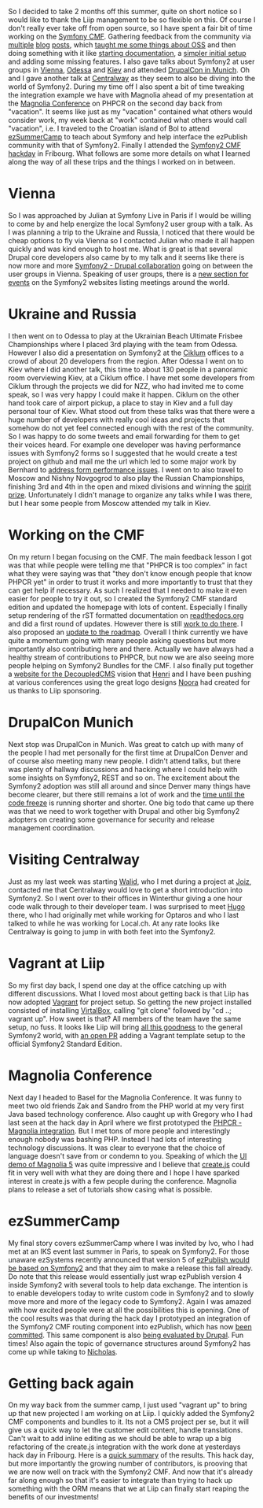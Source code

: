 So I decided to take 2 months off this summer, quite on short notice so I would like to thank the Liip management to be so flexible on this. Of course I don't really ever take off from open source, so I have spent a fair bit of time working on the [Symfony CMF](http://cmf.symfony.com). Gathering feedback from the community via [multiple](http://pooteeweet.org/blog/2123) [blog](http://pooteeweet.org/blog/2129) [posts](http://pooteeweet.org/blog/2146), which [taught me some things about OSS](http://pooteeweet.org/blog/2151) and then doing something with it like [starting documentation](http://symfony-cmf.readthedocs.org/en/latest/index.html), a [simpler initial setup](https://github.com/symfony-cmf/symfony-cmf-standard) and adding some missing features. I also gave talks about Symfony2 at user groups in [Vienna](http://www.meetup.com/sfugvienna/events/69963632/), [Odessa](http://www.ciklum.com/join/community/explore-symfony2-code-odessa/) and [Kiev](http://www.ciklum.com/join/community/explore-symfony2-code/) and attended [DrupalCon in Munich](http://munich2012.drupal.org). Oh and I gave another talk at [Centralway](http://centralway.ch) as they seem to also be diving into the world of Symfony2. During my time off I also spent a bit of time tweaking the integration example we have with Magnolia ahead of my presentation at the [Magnolia Conference](http://www.magnolia-cms.com/community/magnolia-conference.html) on PHPCR on the second day back from "vacation". It seems like just as my "vacation" contained what others would consider work, my week back at "work" contained what others would call "vacation", i.e. I traveled to the Croatian island of Bol to attend [ezSummerCamp](http://ezsummercamp.com) to teach about Symfony and help interface the ezPublish community with that of Symfony2. Finally I attended the [Symfony2 CMF hackday](http://rocketlab.liip.ch/event/symfony_cmf_hackday_september) in Fribourg. What follows are some more details on what I learned along the way of all these trips and the things I worked on in between.

Vienna
======

So I was approached by Julian at Symfony Live in Paris if I would be willing to come by and help energize the local Symfony2 user group with a talk. As I was planning a trip to the Ukraine and Russia, I noticed that there would be cheap options to fly via Vienna so I contacted Julian who made it all happen quickly and was kind enough to host me. What is great is that several Drupal core developers also came by to my talk and it seems like there is now more and more [Symfony2 - Drupal collaboration](http://groups.drupal.org/node/243968) going on between the user groups in Vienna. Speaking of user groups, there is a [new section for events](http://symfony.com/events/) on the Symfony2 websites listing meetings around the world.

Ukraine and Russia
==================

I then went on to Odessa to play at the Ukrainian Beach Ultimate Frisbee Championships where I placed 3rd playing with the team from Odessa. However I also did a presentation on Symfony2 at the [Ciklum](http://ciklum.com) offices to a crowd of about 20 developers from the region. After Odessa I went on to Kiev where I did another talk, this time to about 130 people in a panoramic room overviewing Kiev, at a Ciklum office. I have met some developers from Ciklum through the projects we did for NZZ, who had invited me to come speak, so I was very happy I could make it happen. Ciklum on the other hand took care of airport pickup, a place to stay in Kiev and a full day personal tour of Kiev. What stood out from these talks was that there were a huge number of developers with really cool ideas and projects that somehow do not yet feel connected enough with the rest of the community. So I was happy to do some tweets and email forwarding for them to get their voices heard. For example one developer was having performance issues with Symfony2 forms so I suggested that he would create a test project on github and mail me the url which led to some major work by Bernhard to [address form performance issues](http://symfony.com/blog/symfony-2-1-0-beta4-released). I went on to also travel to Moscow and Nishny Novgogrod to also play the Russian Championships, finishing 3rd and 4th in the open and mixed divisions and winning the [spirit prize](http://en.wikipedia.org/wiki/Ultimate_frisbee#Spirit_of_the_Game). Unfortunately I didn't manage to organize any talks while I was there, but I hear some people from Moscow attended my talk in Kiev.

Working on the CMF
==================

On my return I began focusing on the CMF. The main feedback lesson I got was that while people were telling me that "PHPCR is too complex" in fact what they were saying was that "they don't know enough people that know PHPCR yet" in order to trust it works and more importantly to trust that they can get help if necessary. As such I realized that I needed to make it even easier for people to try it out, so I created the Symfony2 CMF standard edition and updated the homepage with lots of content. Especially I finally setup rendering of the rST formatted documentation on [readthedocs.org](http://readthedocs.org) and did a first round of updates. However there is still [work to do there](https://github.com/symfony-cmf/symfony-cmf-docs/issues). I also proposed an [update to the roadmap](https://groups.google.com/forum/?fromgroups=#!topic/symfony-cmf-devs/XwaDeFam79I). Overall I think currently we have quite a momentum going with many people asking questions but more importantly also contributing here and there. Actually we have always had a healthy stream of contributions to PHPCR, but now we are also seeing more people helping on Symfony2 Bundles for the CMF. I also finally put together a [website for the DecoupledCMS](http://decoupledcms.org) vision that [Henri](http://bergie.iki.fi) and I have been pushing at various conferences using the great logo designs [Noora](http://www.noppes.fi) had created for us thanks to Liip sponsoring.

DrupalCon Munich
================

Next stop was DrupalCon in Munich. Was great to catch up with many of the people I had met personally for the first time at DrupalCon Denver and of course also meeting many new people. I didn't attend talks, but there was plenty of hallway discussions and hacking where I could help with some insights on Symfony2, REST and so on. The excitement about the Symfony2 adoption was still all around and since Denver many things have become clearer, but there still remains a lot of work and the [time until the code freeze](http://buytaert.net/updated-drupal-8-release-schedule) is running shorter and shorter. One big todo that came up there was that we need to work together with Drupal and other big Symfony2 adopters on creating some governance for security and release management coordination.

Visiting Centralway
===================

Just as my last week was starting [Walid](http://twitter.com/lido_lee), who I met during a project at [Joiz](http://joiz.ch), contacted me that Centralway would love to get a short introduction into Symfony2. So I went over to their offices in Winterthur giving a one hour code walk through to their developer team. I was surprised to meet [Hugo](http://twitter.com/hschot) there, who I had originally met while working for Optaros and who I last talked to while he was working for Local.ch. At any rate looks like Centralway is going to jump in with both feet into the Symfony2.

Vagrant at Liip
===============

So my first day back, I spend one day at the office catching up with different discussions. What I loved most about getting back is that Liip has now adopted [Vagrant](http://vagrantup.com) for project setup. So getting the new project installed consisted of installing [VirtalBox](http://virtualbox.com), calling "git clone" followed by "cd ..; vagrant up". How sweet is that? All members of the team have the same setup, no fuss. It looks like Liip will bring [all this goodness](http://twitter.com/chregu/status/243768581773479936) to the general Symfony2 world, with [an open PR](https://github.com/symfony/symfony-standard/pull/407) adding a Vagrant template setup to the official Symfony2 Standard Edition.

Magnolia Conference
===================

Next day I headed to Basel for the Magnolia Conference. It was funny to meet two old friends Zak and Sandro from the PHP world at my very first Java based technology conference. Also caught up with Gregory who I had last seen at the hack day in April where we first prototyped the [PHPCR - Magnolia integration](https://github.com/symfony-cmf/cmf-sandbox/compare/magnolia_integration). But I met tons of more people and interestingly enough nobody was bashing PHP. Instead I had lots of interesting technology discussions. It was clear to everyone that the choice of language doesn't save from or condemn to you. Speaking of which the [UI demo of Magnolia 5](http://www.youtube.com/watch?v=6HhZhLpSGsk&list=PLxHBbwVVoCoZHAkbVM31t3qq-zavkLnxN) was quite impressive and I believe that [create.js](http://createjs.org) could fit in very well with what they are doing there and I hope I have sparked interest in create.js with a few people during the conference. Magnolia plans to release a set of tutorials show casing what is possible.

ezSummerCamp
============

My final story covers ezSummerCamp where I was invited by Ivo, who I had met at an IKS event last summer in Paris, to speak on Symfony2. For those unaware ezSystems recently announced that version 5 of [ezPublish would be based on Symfony2](http://share.ez.no/blogs/ez/an-explosive-cocktail-symfony-and-ez-publish-5-joining-forces) and that they aim to make a release this fall already. Do note that this release would essentially just wrap ezPublish version 4 inside Symfony2 with several tools to help data exchange. The intention is to enable developers today to write custom code in Symfony2 and to slowly move more and more of the legacy code to Symfony2. Again I was amazed with how excited people were at all the possibilities this is opening. One of the cool results was that during the hack day I prototyped an integration of the Symfony2 CMF routing component into ezPublish, which has now [been committed](https://github.com/ezsystems/ezp-next/commit/773b267f2a52c170aebe957dd13c8244ab31ee12). This same component is also [being evaluated by Drupal](http://drupal.org/node/1606794). Fun times! Also again the topic of governance structures around Symfony2 has come up while taking to [Nicholas](http://twitter.com/jeanvoye).

Getting back again
==================

On my way back from the summer camp, I just used "vagrant up" to bring up that new projected I am working on at Liip. I quickly added the Symfony2 CMF components and bundles to it. Its not a CMS project per se, but it will give us a quick way to let the customer edit content, handle translations. Can't wait to add inline editing as we should be able to wrap up a big refactoring of the create.js integration with the work done at yesterdays hack day in Fribourg. Here is a [quick summary](https://groups.google.com/d/msg/symfony-cmf-devs/XwaDeFam79I/uOfiyGzGpVMJ) of the results. This hack day, but more importantly the growing number of contributors, is prooving that we are now well on track with the Symfony2 CMF. And now that it's already far along enough so that it's easier to integrate than trying to hack up something with the ORM means that we at Liip can finally start reaping the benefits of our investments!